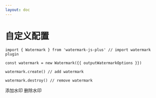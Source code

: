 ```yaml
---
layout: doc
---
```

# 自定义配置

<script setup lang="ts">
import { reactive, getCurrentInstance, onMounted } from 'vue';
import { useData } from 'vitepress';
import WatermarkOptionsForm from '../../../components/WatermarkOptionsForm.vue';
// import { cloneDeep } from 'lodash';
import cloneDeep from 'lodash/cloneDeep';
import { useAppStore } from '../../../.vitepress/stores/app';

const appStore = useAppStore();
const { isDark } = useData();
const app = getCurrentInstance();
const initialWatermarkOptions = {
  width: 300,
  height: 300,
  rotate: 45
};

let outputWatermarkOptions = reactive(
  cloneDeep(initialWatermarkOptions)
)

onMounted(() => {
});

const handleAddWatermark = () => {
  appStore.createWatermark(outputWatermarkOptions)
};
const handleRemoveWatermark = () => {
  appStore.removeWatermark()
};
const handleChangeOptions = (options) => {
  Object.keys(outputWatermarkOptions).forEach(key => {
    delete outputWatermarkOptions[key]
  })
  outputWatermarkOptions = Object.assign(outputWatermarkOptions, options)
  appStore.changeWatermark(options);
};
</script>

<ClientOnly>
  <WatermarkOptionsForm
    :options="initialWatermarkOptions"
    @change="handleChangeOptions"
  />
</ClientOnly>

```js-vue
import { Watermark } from 'watermark-js-plus' // import watermark plugin

const watermark = new Watermark({{ outputWatermarkOptions }})

watermark.create() // add watermark

watermark.destroy() // remove watermark
```

<el-affix position="bottom" :offset="0">
  <el-space class="block-operation">
    <el-button round type="primary" @click="handleAddWatermark">添加水印</el-button>
    <el-button round type="danger" @click="handleRemoveWatermark">删除水印</el-button>
  </el-space>
</el-affix>


